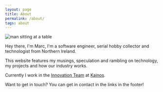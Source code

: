 ```yaml
---
layout: page
title: About
permalink: /about/
tags: about
---
```

![man sitting at a table](./../portrait.jpg)

Hey there, I'm Marc, I'm a software engineer, serial hobby collector and technologist from Northern Ireland.

This website features my musings, speculation and rambling on technology, my projects and how our industry works. 

Currently I work in the [Innovation Team](https://medium.com/kainos-applied-innovation) at [Kainos](https://kainos.com).

Want to get in touch? You can get in contact in the links in the footer!

 
 




